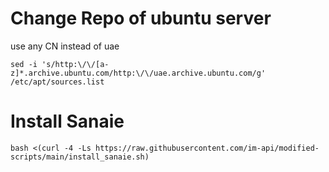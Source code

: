 # Change Repo of ubuntu server
use any CN instead of uae
```
sed -i 's/http:\/\/[a-z]*.archive.ubuntu.com/http:\/\/uae.archive.ubuntu.com/g' /etc/apt/sources.list
```

# Install Sanaie

```
bash <(curl -4 -Ls https://raw.githubusercontent.com/im-api/modified-scripts/main/install_sanaie.sh)
```
